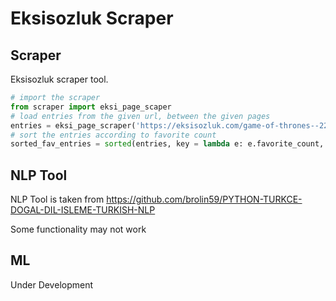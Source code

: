 # Eksisozluk Scraper

## Scraper

Eksisozluk scraper tool.

```python
# import the scraper
from scraper import eksi_page_scaper
# load entries from the given url, between the given pages
entries = eksi_page_scraper('https://eksisozluk.com/game-of-thrones--2213329', page_start=1, page_end=30)
# sort the entries according to favorite count
sorted_fav_entries = sorted(entries, key = lambda e: e.favorite_count, reverse=True)

```

## NLP Tool

NLP Tool is taken from https://github.com/brolin59/PYTHON-TURKCE-DOGAL-DIL-ISLEME-TURKISH-NLP

Some functionality may not work

## ML

Under Development

